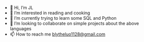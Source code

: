 - 👋 Hi, I’m JL
- 👀 I’m interested in reading and cooking
- 🌱 I’m currently trying to learn some SQL and Python
- 💞️ I’m looking to collaborate on simple projects about the above languages
- 📫 How to reach me blytheluo1128@gmail.com

<!---
blytheluo/blytheluo is a ✨ special ✨ repository because its `README.md` (this file) appears on your GitHub profile.
You can click the Preview link to take a look at your changes.
--->
